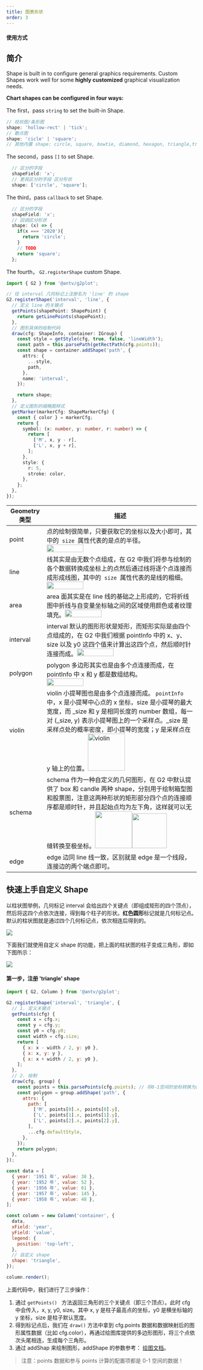 ```yaml
---
title: 图表形状
order: 3
---
```


#### 使用方式

## 简介

Shape is built in to configure general graphics requirements. Custom Shapes work well for some **highly customized** graphical visualization needs.

<b>Chart shapes can be configured in four ways:</b>

The first，pass `string` to set the built-in Shape.

```ts
// 柱状图/条形图
shape: 'hollow-rect' | 'tick';
// 散点图
shape: 'cicle' | 'square';
// 其他内置 shape: circle, square, bowtie, diamond, hexagon, triangle,triangle-down, hollow-circle, hollow-square, hollow-bowtie,hollow-diamond, hollow-hexagon, hollow-triangle, hollow-triangle-down, cross, tick, plus, hyphen, line
```

The second，pass `[]` to set Shape.

```ts
  // 区分的字段
  shapeField: 'x';
  // 更具区分的字段 区分形状
  shape: ['circle', 'square'];
```

The third，pass `callback` to set Shape.

```ts
  // 区分的字段
  shapeField: 'x';
  // 回调区分形状
  shape: (x) => {
    if(x === '2020'){
      return 'circle';
    }
    // TODO
    return 'square';
  };
```

The fourth， `G2.registerShape` custom Shape.

```ts
import { G2 } from '@antv/g2plot';

// 往 interval 几何标记上注册名为 'line' 的 shape
G2.registerShape('interval', 'line', {
  // 定义 line 的关键点
  getPoints(shapePoint: ShapePoint) {
    return getLinePoints(shapePoint);
  },
  // 图形具体的绘制代码
  draw(cfg: ShapeInfo, container: IGroup) {
    const style = getStyle(cfg, true, false, 'lineWidth');
    const path = this.parsePath(getRectPath(cfg.points));
    const shape = container.addShape('path', {
      attrs: {
        ...style,
        path,
      },
      name: 'interval',
    });

    return shape;
  },
  // 定义图形的缩略图样式
  getMarker(markerCfg: ShapeMarkerCfg) {
    const { color } = markerCfg;
    return {
      symbol: (x: number, y: number, r: number) => {
        return [
          ['M', x, y - r],
          ['L', x, y + r],
        ];
      },
      style: {
        r: 5,
        stroke: color,
      },
    };
  },
});
```

| Geometry 类型 | 描述                                                                                                                                                                                                                                                                                                                                                                                                                                                         |
| ------------- | ------------------------------------------------------------------------------------------------------------------------------------------------------------------------------------------------------------------------------------------------------------------------------------------------------------------------------------------------------------------------------------------------------------------------------------------------------------ |
| point         | 点的绘制很简单，只要获取它的坐标以及大小即可，其中的  `size`  属性代表的是点的半径。 <img src="https://gw.alipayobjects.com/mdn/rms_2274c3/afts/img/A*IF_yR6LCyw4AAAAAAAAAAABkARQnAQ" style="width: 50%;">                                                                                                                                                                                                                                                   |
| line          | 线其实是由无数个点组成，在 G2 中我们将参与绘制的各个数据转换成坐标上的点然后通过线将逐个点连接而成形成线图，其中的  `size`  属性代表的是线的粗细。 <img src="https://gw.alipayobjects.com/mdn/rms_2274c3/afts/img/A*8YQzSpmUnEAAAAAAAAAAAABkARQnAQ" style="width: 50%;">                                                                                                                                                                                     |
| area          | area 面其实是在 line 线的基础之上形成的，它将折线图中折线与自变量坐标轴之间的区域使用颜色或者纹理填充。<img src="https://gw.alipayobjects.com/mdn/rms_2274c3/afts/img/A*JRyMSIpRfRwAAAAAAAAAAABkARQnAQ" style="width: 50%;">                                                                                                                                                                                                                                 |
| interval      | interval 默认的图形形状是矩形，而矩形实际是由四个点组成的，在 G2 中我们根据 pointInfo 中的 x、y、size 以及 y0 这四个值来计算出这四个点，然后顺时针连接而成。<img src="https://gw.alipayobjects.com/mdn/rms_2274c3/afts/img/A*soWnSLeska8AAAAAAAAAAABkARQnAQ" style="width: 50%;">                                                                                                                                                                            |
| polygon       | polygon 多边形其实也是由多个点连接而成，在 pointInfo 中 x 和 y 都是数组结构。<img src="https://gw.alipayobjects.com/mdn/rms_2274c3/afts/img/A*anXLQ72bP78AAAAAAAAAAABkARQnAQ" style="width: 50%;">                                                                                                                                                                                                                                                           |
| violin        | violin 小提琴图也是由多个点连接而成。 `pointInfo` 中，x 是小提琴中心点的 x 坐标，size 是小提琴的最大宽度，而 \_size 和 y 是相同长度的 number 数组，每一对 (\_size, y) 表示小提琴图上的一个采样点。\_size 是采样点处的概率密度，即小提琴的宽度；y 是采样点在 y 轴上的位置。<img src="https://gw.alipayobjects.com/mdn/rms_2274c3/afts/img/A*RB6IRobZJBoAAAAAAAAAAAAAARQnAQ" style="width: 98px;" alt="violin">                                                |
| schema        | schema 作为一种自定义的几何图形，在 G2 中默认提供了 box 和 candle 两种 shape，分别用于绘制箱型图和股票图，注意这两种形状的矩形部分四个点的连接顺序都是顺时针，并且起始点均为左下角，这样就可以无缝转换至极坐标。<img src="https://gw.alipayobjects.com/mdn/rms_2274c3/afts/img/A*USWRQ4MxENAAAAAAAAAAAABkARQnAQ" style="width: 98px;"><img src="https://gw.alipayobjects.com/mdn/rms_2274c3/afts/img/A*NxwVQqQsgHwAAAAAAAAAAABkARQnAQ" style="width: 92px;"> |
| edge          | edge 边同 line 线一致，区别就是 edge 是一个线段，连接边的两个端点即可。                                                                                                                                                                                                                                                                                                                                      

<!-- 更详细的使用说明详见： [Shape API](../../api/register#g2register-shape)。 -->

## 快速上手自定义 Shape

以柱状图举例，几何标记 interval 会给出四个关键点（即组成矩形的四个顶点），然后将这四个点依次连接，得到每个柱子的形状。**红色圆形**标记就是几何标记点。默认的柱状图就是通过四个几何标记点，依次相连后得到的。

![](https://gw.alipayobjects.com/mdn/rms_2274c3/afts/img/A*MHASTo6s90oAAAAAAAAAAABkARQnAQ#align=left&display=inline&height=196&originHeight=196&originWidth=249&status=done&style=none&width=249)

下面我们就使用自定义 shape 的功能，把上面的柱状图的柱子变成三角形，即如下图所示：

![](https://gw.alipayobjects.com/mdn/rms_2274c3/afts/img/A*8MCIS7hehZsAAAAAAAAAAABkARQnAQ#align=left&display=inline&height=196&originHeight=196&originWidth=245&status=done&style=none&width=245)

#### 第一步，注册 'triangle' shape

```javascript
import { G2, Column } from '@antv/g2plot';

G2.registerShape('interval', 'triangle', {
  // 1. 定义关键点
  getPoints(cfg) {
    const x = cfg.x;
    const y = cfg.y;
    const y0 = cfg.y0;
    const width = cfg.size;
    return [
      { x: x - width / 2, y: y0 },
      { x: x, y: y },
      { x: x + width / 2, y: y0 },
    ];
  },
  // 2. 绘制
  draw(cfg, group) {
    const points = this.parsePoints(cfg.points); // 将0-1空间的坐标转换为画布坐标
    const polygon = group.addShape('path', {
      attrs: {
        path: [
          ['M', points[0].x, points[0].y],
          ['L', points[1].x, points[1].y],
          ['L', points[2].x, points[2].y],
        ],
        ...cfg.defaultStyle,
      },
    });
    return polygon;
  },
});

const data = [
  { year: '1951 年', value: 38 },
  { year: '1952 年', value: 52 },
  { year: '1956 年', value: 61 },
  { year: '1957 年', value: 145 },
  { year: '1958 年', value: 48 },
];

const column = new Column('container', {
  data,
  xField: 'year',
  yField: 'value',
  legend: {
    position: 'top-left',
  },
  // 自定义 shape
  shape: 'triangle',
});

column.render();
```

上面代码中，我们进行了三步操作：

1. 通过 `getPoints()`   方法返回三角形的三个关键点（即三个顶点）。此时 cfg 中会传入，x, y, y0, size。其中 x, y 是柱子最高点的坐标，y0 是横坐标轴的 y 坐标，size 是柱子默认宽度。
1. 得到标记点后，我们在 `draw()` 方法中拿到 cfg.points 数据和数据映射后的图形属性数据（比如 cfg.color），再通过绘图库提供的多边形图形，将三个点依次头尾相连，生成每个三角形。
1. 通过 addShap 来绘制图形，addShape 的参数参考： [绘图文档](https://g.antv.vision/zh/docs/api/general/container/#addshapecfg-shapecfg)。

> 注意：points 数据和参与 points 计算的配置项都是 0-1 空间的数据！
